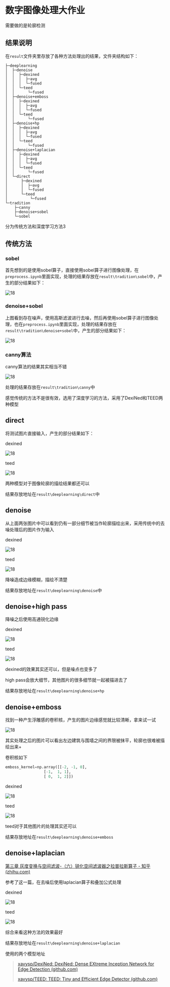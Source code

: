 # 数字图像处理大作业

需要做的是轮廓检测

## 结果说明

在`result`文件夹里存放了各种方法处理出的结果，文件夹结构如下：

```
├─deeplearning
│  ├─denoise
│  │  ├─dexined
│  │  │  ├─avg
│  │  │  └─fused
│  │  └─teed
│  │      └─fused
│  ├─denoise+emboss
│  │  ├─dexined
│  │  │  ├─avg
│  │  │  └─fused
│  │  └─teed
│  │      └─fused
│  ├─denoise+hp
│  │  ├─dexined
│  │  │  ├─avg
│  │  │  └─fused
│  │  └─teed
│  │      └─fused
│  ├─denoise+laplacian
│  │  ├─dexined
│  │  │  ├─avg
│  │  │  └─fused
│  │  └─teed
│  │      └─fused
│  └─direct
│      ├─dexined
│      │  ├─avg
│      │  └─fused
│      └─teed
│          └─fused
└─tradition
    ├─canny
    ├─denoise+sobel
    └─sobel
```

分为传统方法和深度学习方法3

## 传统方法

### sobel

首先想到的是使用sobel算子，直接使用sobel算子进行图像处理，在`preprocess.ipynb`里面实现，处理的结果存放在`result\tradition\sobel`中，产生的部分结果如下：

![18](imgs/1.png)

### denoise+sobel

上图看到存在噪声，使用高斯滤波进行去噪，然后再使用sobel算子进行图像处理，也在`preprocess.ipynb`里面实现，处理的结果存放在`result\tradition\denoise+sobel`中，产生的部分结果如下：

![18](imgs/2.png)





### canny算法

canny算法的结果其实相当不错

![18](imgs/14.png)

处理的结果存放在`result\tradition\canny`中



感觉传统的方法不是很有效，选用了深度学习的方法，采用了DexiNed和TEED两种模型

## direct

将测试图片直接输入，产生的部分结果如下：

dexined

![18](imgs/3.png)

teed

![18](imgs/4.png)

两种模型对于图像轮廓的描绘结果都还可以

结果存放地址在`result\deeplearning\direct`中

## denoise

从上面两张图片中可以看到仍有一部分细节被当作轮廓描绘出来，采用传统中的去噪处理后的图片作为输入

dexined

![18](imgs/5.png)

teed

![18](imgs/6.png)

降噪造成边缘模糊，描绘不清楚

结果存放地址在`result\deeplearning\denoise`中

## denoise+high pass

降噪之后使用高通锐化边缘

dexined

![18](imgs/7.png)

teed

![18](imgs/8.png)

dexined的效果其实还可以，但是噪点也变多了

high pass会放大细节，其他图片的很多细节就一起被描进去了

结果存放地址在`result\deeplearning\denoise+hp`

## denoise+emboss

找到一种产生浮雕感的卷积核，产生的图片边缘感觉就比较清晰，拿来试一试

![18](imgs/11.png)

其实处理之后的图片可以看出左边建筑与围墙之间的界限被抹平，轮廓也很难被描绘出来+

卷积核如下

```python
emboss_kernel=np.array([[-2, -1, 0],
                 [-1,  1, 1],
                 [ 0,  1, 2]])
```

dexined

![18](imgs/9.png)

teed

![18](imgs/10.png)

teed对于其他图片的处理其实还可以

结果存放地址在`result\deeplearning\denoise+emboss`

## denoise+laplacian

[第三章 灰度变换与空间滤波-（六）锐化空间滤波器之拉普拉斯算子 - 知乎 (zhihu.com)](https://zhuanlan.zhihu.com/p/79019891)

参考了这一篇，在去噪后使用laplacian算子和叠加公式处理

dexined

![18](imgs/12.png)

teed

![18](imgs/13.png)

综合来看这种方法的效果最好

结果存放地址在`result\deeplearning\denoise+laplacian`



使用的两个模型地址

>[xavysp/DexiNed: DexiNed: Dense EXtreme Inception Network for Edge Detection (github.com)](https://github.com/xavysp/DexiNed)
>
>[xavysp/TEED: TEED: Tiny and Efficient Edge Detector (github.com)](https://github.com/xavysp/TEED)












